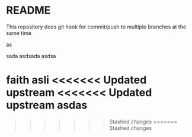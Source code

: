 # README

This repository does git hook for commit/push to multiple branches at the same time


as

sada
asdsada
asdsa

faith
asli
<<<<<<< Updated upstream
<<<<<<< Updated upstream
asdas
=======
>>>>>>> Stashed changes
=======
>>>>>>> Stashed changes
